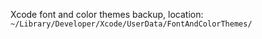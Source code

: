 Xcode font and color themes backup, location: `~/Library/Developer/Xcode/UserData/FontAndColorThemes/`